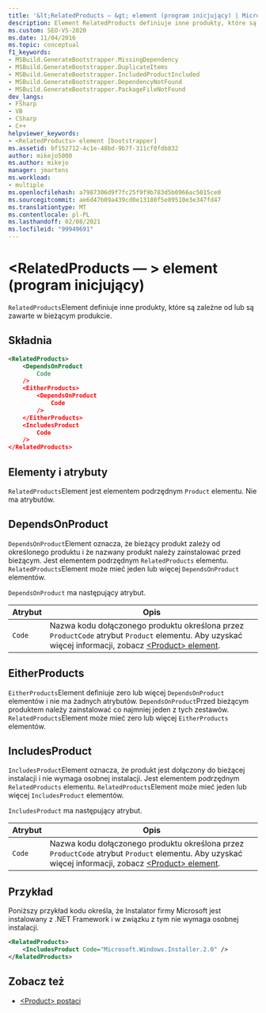 ```yaml
---
title: '&lt;RelatedProducts — &gt; element (program inicjujący) | Microsoft Docs'
description: Element RelatedProducts definiuje inne produkty, które są zależne od lub są zawarte w bieżącym produkcie.
ms.custom: SEO-VS-2020
ms.date: 11/04/2016
ms.topic: conceptual
f1_keywords:
- MSBuild.GenerateBootstrapper.MissingDependency
- MSBuild.GenerateBootstrapper.DuplicateItems
- MSBuild.GenerateBootstrapper.IncludedProductIncluded
- MSBuild.GenerateBootstrapper.DependencyNotFound
- MSBuild.GenerateBootstrapper.PackageFileNotFound
dev_langs:
- FSharp
- VB
- CSharp
- C++
helpviewer_keywords:
- <RelatedProducts> element [bootstrapper]
ms.assetid: bf152712-4c1e-48bd-9b7f-311cf0fdb832
author: mikejo5000
ms.author: mikejo
manager: jmartens
ms.workload:
- multiple
ms.openlocfilehash: a7987306d9f7fc25f9f9b783d5b0966ac5015ce0
ms.sourcegitcommit: ae6d47b09a439cd0e13180f5e89510e3e347fd47
ms.translationtype: MT
ms.contentlocale: pl-PL
ms.lasthandoff: 02/08/2021
ms.locfileid: "99949691"
---
```

# <a name="ltrelatedproductsgt-element-bootstrapper"></a>&lt;RelatedProducts — &gt; element (program inicjujący)
`RelatedProducts`Element definiuje inne produkty, które są zależne od lub są zawarte w bieżącym produkcie.

## <a name="syntax"></a>Składnia

```xml
<RelatedProducts>
    <DependsOnProduct
        Code
    />
    <EitherProducts>
        <DependsOnProduct
            Code
        />
    </EitherProducts>
    <IncludesProduct
        Code
    />
</RelatedProducts>
```

## <a name="elements-and-attributes"></a>Elementy i atrybuty
 `RelatedProducts`Element jest elementem podrzędnym `Product` elementu. Nie ma atrybutów.

## <a name="dependsonproduct"></a>DependsOnProduct
 `DependsOnProduct`Element oznacza, że bieżący produkt zależy od określonego produktu i że nazwany produkt należy zainstalować przed bieżącym. Jest elementem podrzędnym `RelatedProducts` elementu. `RelatedProducts`Element może mieć jeden lub więcej `DependsOnProduct` elementów.

 `DependsOnProduct` ma następujący atrybut.

|Atrybut|Opis|
|---------------|-----------------|
|`Code`|Nazwa kodu dołączonego produktu określona przez `ProductCode` atrybut `Product` elementu. Aby uzyskać więcej informacji, zobacz [ \<Product> element](../deployment/product-element-bootstrapper.md).|

## <a name="eitherproducts"></a>EitherProducts
 `EitherProducts`Element definiuje zero lub więcej `DependsOnProduct` elementów i nie ma żadnych atrybutów. `DependsOnProduct`Przed bieżącym produktem należy zainstalować co najmniej jeden z tych zestawów. `RelatedProducts`Element może mieć zero lub więcej `EitherProducts` elementów.

## <a name="includesproduct"></a>IncludesProduct
 `IncludesProduct`Element oznacza, że produkt jest dołączony do bieżącej instalacji i nie wymaga osobnej instalacji. Jest elementem podrzędnym `RelatedProducts` elementu. `RelatedProducts`Element może mieć jeden lub więcej `IncludesProduct` elementów.

 `IncludesProduct` ma następujący atrybut.

|Atrybut|Opis|
|---------------|-----------------|
|`Code`|Nazwa kodu dołączonego produktu określona przez `ProductCode` atrybut `Product` elementu. Aby uzyskać więcej informacji, zobacz [ \<Product> element](../deployment/product-element-bootstrapper.md).|

## <a name="example"></a>Przykład
 Poniższy przykład kodu określa, że Instalator firmy Microsoft jest instalowany z .NET Framework i w związku z tym nie wymaga osobnej instalacji.

```xml
<RelatedProducts>
    <IncludesProduct Code="Microsoft.Windows.Installer.2.0" />
</RelatedProducts>
```

## <a name="see-also"></a>Zobacz też
- [\<Product> postaci](../deployment/product-element-bootstrapper.md)